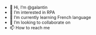 - 👋 Hi, I’m @galantin
- 👀 I’m interested in RPA
- 🌱 I’m currently learning French language
- 💞️ I’m looking to collaborate on 
- 📫 How to reach me 

<!---
galantin/galantin is a ✨ special ✨ repository because its `README.md` (this file) appears on your GitHub profile.
You can click the Preview link to take a look at your changes.
--->
